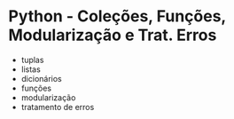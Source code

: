 # Python - Coleções, Funções, Modularização e Trat. Erros

- tuplas
- listas
- dicionários
- funções
- modularização
- tratamento de erros